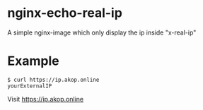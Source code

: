# nginx-echo-real-ip
A simple nginx-image which only display the ip inside "x-real-ip"

# Example
    $ curl https://ip.akop.online
    yourExternalIP
    
  Visit https://ip.akop.online
